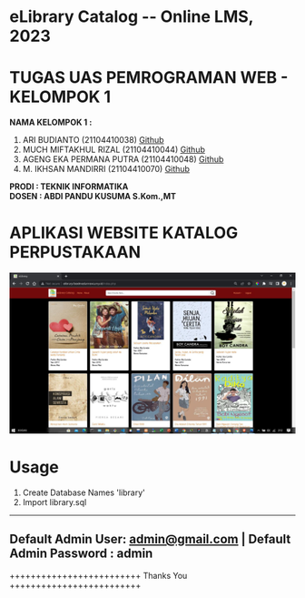 # eLibrary Catalog -- Online LMS, 2023

# TUGAS UAS PEMROGRAMAN WEB - KELOMPOK 1

<b> NAMA KELOMPOK 1 : <br> </b>

1) ARI BUDIANTO 		      (21104410038)  [Github](https://github.com/) <br>
2) MUCH MIFTAKHUL RIZAL 	(21104410044)  [Github](https://github.com/) <br>
3) AGENG EKA PERMANA PUTRA	(21104410048)  [Github](https://github.com/) <br>
4) M. IKHSAN MANDIRRI 		(21104410070)  [Github](https://github.com/muhikhsanm404) <br>

<b> PRODI : TEKNIK INFORMATIKA<br> </b>
<b> DOSEN : ABDI PANDU KUSUMA S.Kom.,MT <br> </b>

# APLIKASI WEBSITE KATALOG PERPUSTAKAAN
![alt text](https://github.com/muhikhsanm404/elibrarycatalog/blob/master/ss.JPG)
# Usage

1. Create Database Names 'library'
2. Import library.sql

---------------------------------------
Default Admin User: admin@gmail.com 
| Default Admin Password : admin
---------------------------------------
+++++++++++++++++++++++++ Thanks You +++++++++++++++++++++++++

